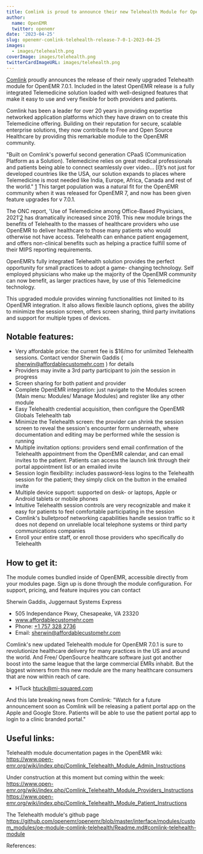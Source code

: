 ```yaml
---
title: Comlink is proud to announce their new Telehealth Module for OpenEMR
author:
  name: OpenEMR
  twitter: openemr
date: '2023-04-25'
slug: openemr-comlink-telehealth-release-7-0-1-2023-04-25
images:
  - images/telehealth.png 
coverImage: images/telehealth.png
twitterCardImageURL: images/telehealth.png
---
```


[Comlink](https://www.comlinkinc.com/) proudly announces the release of their newly upgraded Telehealth module for OpenEMR 7.0.1. Included in the latest OpenEMR release is a fully integrated Telemedicine solution loaded with well-designed features that make it easy to use and very flexible for both providers and patients.

Comlink has been a leader for over 20 years in providing expertise networked application platforms which they have drawn on to create this Telemedicine offering.  Building on their reputation for secure, scalable enterprise solutions, they now contribute to Free and Open Source Healthcare by providing this remarkable module to the OpenEMR community.

"Built on Comlink's powerful second generation CPaaS (Communication Platform as a Solution). Telemedicine relies on great medical professionals and patients being able to connect seamlessly over video... [I]t’s not just for developed countries like the USA, our solution expands to places where Telemedicine is most needed like India, Europe, Africa, Canada and rest of the world." [1] This target population was a natural fit for the OpenEMR community when it was released for OpenEMR 7, and now has been given feature upgrades for v 7.0.1.

The ONC report, 'Use of Telemedicine among Office-Based Physicians, 2021'[2] has dramatically increased since 2019.  This new module brings the benefits of Telehealth to the masses of healthcare providers who use OpenEMR to deliver healthcare to those many patients who would otherwise not have access.  Telehealth can enhance patient engagement, and offers non-clinical benefits such as helping a practice fulfill some of their MIPS reporting requirements.

OpenEMR’s fully integrated Telehealth solution provides the perfect opportunity for small practices to adopt a game- changing technology. Self employed physicians who make up the majority of the OpenEMR community can now benefit, as larger practices have, by use of this Telemedicine technology.

This upgraded module provides winning functionalities not limited to its OpenEMR integration.  It also allows flexible launch options, gives the ability to minimize the session screen, offers screen sharing, third party invitations and support for multiple types of devices.

## Notable features:
- Very affordable price: the current fee is $16/mo for unlimited Telehealth sessions. Contact vendor Sherwin Gaddis ( sherwin@affordablecustomehr.com ) for details
- Providers may invite a 3rd party participant to join the session in progress
- Screen sharing for both patient and provider
- Complete OpenEMR integration: just navigate to the Modules screen (Main menu: Modules/ Manage Modules) and register like any other module
- Easy Telehealth credential acquisition, then configure the OpenEMR Globals Telehealth tab
- Minimize the Telehealth screen: the provider can shrink the session screen to reveal the session's encounter form underneath, where documentation and editing may be performed while the session is running
- Multiple invitation options: providers send email confirmation of the Telehealth appointment from the OpenEMR calendar, and can email invites to the patient.  Patients can access the launch link through their portal appointment list or an emailed invite
- Session login flexibility:  includes password-less logins to the Telehealth session for the patient; they simply click on the button in the emailed invite
- Multiple device support: supported on desk- or laptops, Apple or Android tablets or mobile phones
- Intuitive Telehealth session controls are very recognizable and make it easy for patients to feel comfortable participating in the session
- Comlink's bulletproof networking capabilities handle session traffic so it does not depend on unreliable local telephone systems or third party communications companies
- Enroll your entire staff, or enroll those providers who specifically do Telehealth

## How to get it:

The module comes bundled inside of OpenEMR, accessible directly from your modules page.  Sign up is done through the module configuration.  For support, pricing, and feature inquires you can contact 


Sherwin Gaddis, Juggernaut Systems Express
- 505 Independance Pkwy, Chesapeake, VA 23320
- www.affordablecustomehr.com
- Phone: <a href='tel:17573282736'>+1 757 328 2736</a>
- Email: <a href='mailto:sherwin@affordablecustomehr.com'>sherwin@affordablecustomehr.com</a>

Comlink's new updated Telehealth module for OpenEMR 7.0.1 is sure to revolutionize healthcare delivery for many practices in the US and around the world.
And Free/ OpenSource healthcare software just got another boost into the same league that the large commercial EMRs inhabit.  But the biggest winners from this new module are the many healthcare consumers that are now within reach of care.

- HTuck htuck@mi-squared.com

And this late breaking news from Comlink: "Watch for a future announcement soon as Comlink will be releasing a patient portal app on the Apple and Google Store.  Patients will be able to use the patient portal app to login to a clinic branded portal."
 
## Useful links:

Telehealth module documentation pages in the OpenEMR wiki:
https://www.open-emr.org/wiki/index.php/Comlink_Telehealth_Module_Admin_Instructions

Under construction at this moment but coming within the week: 
https://www.open-emr.org/wiki/index.php/Comlink_Telehealth_Module_Providers_Instructions
https://www.open-emr.org/wiki/index.php/Comlink_Telehealth_Module_Patient_Instructions

The Telehealth module's github page
https://github.com/openemr/openemr/blob/master/interface/modules/custom_modules/oe-module-comlink-telehealth/Readme.md#comlink-telehealth-module

References:

[1]: https://comlinkinc.com/index.php/comlink-telehealth/ "Comlink's website description of their Telemedicine platform."
[2]: https://www.healthit.gov/data/data-briefs/use-telemedicine-among-office-based-physicians-2021 "Use of Telemedicine among Office-Based Physicians, 2021"
